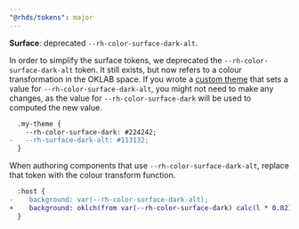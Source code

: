 ```yaml
---
"@rhds/tokens": major
---
```

**Surface**: deprecated `--rh-color-surface-dark-alt`.

In order to simplify the surface tokens, we deprecated the 
`--rh-color-surface-dark-alt` token. It still exists, but now refers to a colour 
transformation in the OKLAB space. If you wrote a [custom 
theme](https://ux.redhat.com/theming/customizing/) that sets a value for 
`--rh-color-surface-dark-alt`, you might not need to make any changes, as the value for `--rh-color-surface-dark`
will be used to computed the new value.

```diff
  .my-theme {
    --rh-color-surface-dark: #224242;
-   --rh-surface-dark-alt: #113132;
  }
```

When authoring components that use `--rh-color-surface-dark-alt`,
replace that token with the colour transform function.

```diff
  :host {
-    background: var(--rh-color-surface-dark-alt);
+    background: oklch(from var(--rh-color-surface-dark) calc(l * 0.82) c h);
  }
```

